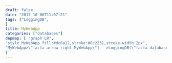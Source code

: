 ```yaml
---
draft: false
date: "2017-10-06T11:07:21"
tags: ["LoggingDB",
]
title: MyWebApp
categories: ["databases"]
depmap: [ "graph LR",
"style MyWebApp fill:#dc6a12,stroke:#8c2231,stroke-width:2px",
"MyWebApp>\"fa:fa-arrow-right MyWebApp\"] -->LoggingDB(\"fa:fa-database LoggingDB\")",
]
---
```


